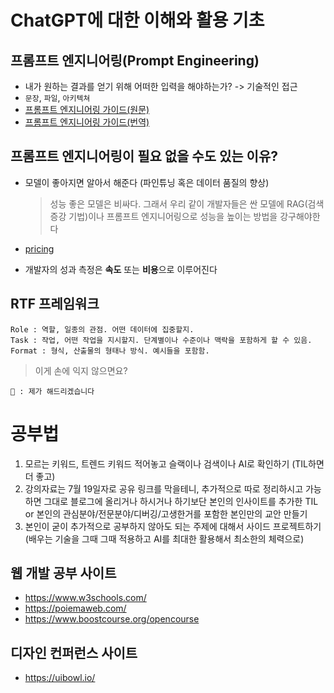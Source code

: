# ChatGPT에 대한 이해와 활용 기초

## 프롬프트 엔지니어링(Prompt Engineering)

- 내가 원하는 결과를 얻기 위해 어떠한 입력을 해야하는가? -> 기술적인 접근
- `문장`, `파일`, `아키텍쳐`
- [프롬프트 엔지니어링 가이드(원문)](https://www.promptingguide.ai)
- [프롬프트 엔지니어링 가이드(번역)](https://www.promptingguide.ai/kr)

## 프롬프트 엔지니어링이 필요 없을 수도 있는 이유?

- 모델이 좋아지면 알아서 해준다 (파인튜닝 혹은 데이터 품질의 향상)

  > 성능 좋은 모델은 비싸다. 그래서 우리 같이 개발자들은 싼 모델에 RAG(검색 증강 기법)이나 프롬프트 엔지니어링으로 성능을 높이는 방법을 강구해야한다

- [pricing](https://openai.com/api/pricing/)
- 개발자의 성과 측정은 **속도** 또는 **비용**으로 이루어진다

## RTF 프레임워크

```
Role : 역할, 일종의 관점. 어떤 데이터에 집중할지.
Task : 작업, 어떤 작업을 지시할지. 단계별이나 수준이나 맥락을 포함하게 할 수 있음.
Format : 형식, 산출물의 형태나 방식. 예시들을 포함함.
```

> 이게 손에 익지 않으면요?

```
🤖 : 제가 해드리겠습니다
```

# 공부법

1. 모르는 키워드, 트렌드 키워드 적어놓고 슬랙이나 검색이나 AI로 확인하기 (TIL하면 더 좋고)
2. 강의자료는 7월 19일자로 공유 링크를 막을테니, 추가적으로 따로 정리하시고 가능하면 그대로 블로그에 올리거나 하시거나 하기보단 본인의 인사이트를 추가한 TIL or 본인의 관심분야/전문분야/디버깅/고생한거를 포함한 본인만의 교안 만들기
3. 본인이 굳이 추가적으로 공부하지 않아도 되는 주제에 대해서 사이드 프로젝트하기 (배우는 기술을 그때 그때 적용하고 AI를 최대한 활용해서 최소한의 체력으로)

## 웹 개발 공부 사이트

- https://www.w3schools.com/
- https://poiemaweb.com/
- https://www.boostcourse.org/opencourse

## 디자인 컨퍼런스 사이트

- https://uibowl.io/
